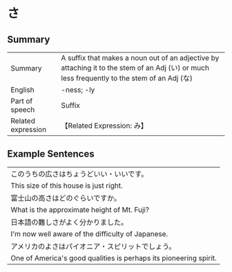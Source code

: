# さ

## Summary

<table><tr>   <td>Summary</td>   <td>A suffix that makes a noun out of an adjective by attaching it to the stem of an Adj (い) or much less frequently to the stem of an Adj (な)</td></tr><tr>   <td>English</td>   <td>-ness; -ly</td></tr><tr>   <td>Part of speech</td>   <td>Suffix</td></tr><tr>   <td>Related expression</td>   <td>【Related Expression: み】</td></tr></table>

## Example Sentences

<table><tr><td>このうちの広さはちょうどいい・いいです。</td></tr><tr><td>This size of this house is just right.</td></tr><tr><td>富士山の高さはどのぐらいですか。</td></tr><tr><td>What is the approximate height of Mt. Fuji?</td></tr><tr><td>日本語の難しさがよく分かりました。</td></tr><tr><td>I'm now well aware of the difficulty of Japanese.</td></tr><tr><td>アメリカのよさはパイオニア・スピリットでしょう。</td></tr><tr><td>One of America's good qualities is perhaps its pioneering spirit.</td></tr></table>

